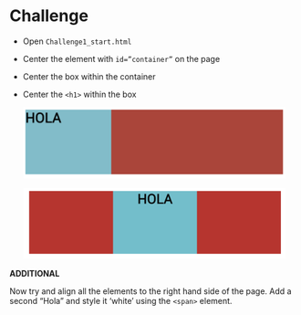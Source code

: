 # Challenge

- Open `Challenge1_start.html`
- Center the element with `id=”container”` on the page
- Center the box within the container
- Center the `<h1>` within the box

  ![](imgs/box1.png)

  ![](imgs/box2.png)
 

**ADDITIONAL**

Now try and align all the elements to the right hand side of the page. Add a second “Hola” and style it ‘white’ using the `<span>` element.